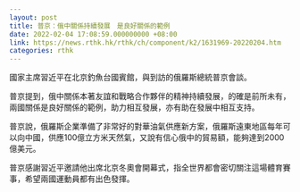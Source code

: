 ```yaml
---
layout: post
title: 普京：俄中關係持續發展　是良好關係的範例
date: 2022-02-04 17:08:59.000000000 +08:00
link: https://news.rthk.hk/rthk/ch/component/k2/1631969-20220204.htm
categories: rthk
---
```


國家主席習近平在北京釣魚台國賓館，與到訪的俄羅斯總統普京會談。

普京提到，俄中關係本著友誼和戰略合作夥伴的精神持續發展，的確是前所未有，兩國關係是良好關係的範例，助力相互發展，亦有助在發展中相互支持。 

普京說，俄羅斯企業準備了非常好的對華油氣供應新方案，俄羅斯遠東地區每年可以向中國，供應100億立方米天然氣，又說有信心俄中的貿易額，能夠達到2000億美元。

普京感謝習近平邀請他出席北京冬奧會開幕式，指全世界都會密切關注這場體育賽事，希望兩國運動員都有出色發揮。
